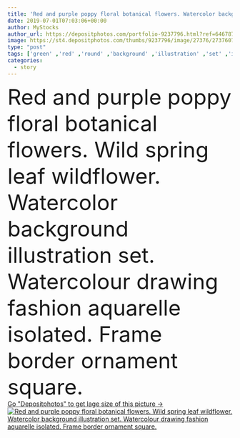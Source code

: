 ```yaml
---
title: 'Red and purple poppy floral botanical flowers. Watercolor background illustration set. Frame border ornament square.'
date: 2019-07-01T07:03:06+00:00
author: MyStocks
author_url: https://depositphotos.com/portfolio-9237796.html?ref=64678756
image: https://st4.depositphotos.com/thumbs/9237796/image/27376/273760708/api_thumb_450.jpg?forcejpeg=true
type: "post"
tags: ['green' ,'red' ,'round' ,'background' ,'illustration' ,'set' ,'isolated' ,'decoration' ,'summer' ,'spring' ,'garden' ,'leaf' ,'plant' ,'flora' ,'floral' ,'flower' ,'fall' ,'corner' ,'silhouette' ,'border' ,'foliage' ,'frame' ,'rustic' ,'square' ,'vintage' ,'banner' ,'ornament' ,'hand' ,'fashion' ,'watercolor' ,'paint' ,'violet' ,'drawing' ,'textile' ,'wild' ,'wreath' ,'ornamental' ,'poppy' ,'botanical' ,'bud' ,'drawn' ,'handwriting' ,'flourish' ,'poppies' ,'wildflower' ,'handwritten' ,'watercolour' ,'purle' ,'love story' ,'7775' ]
categories: 
  - story
---
```

<div aling="center">
            <font size="60"> Red and purple poppy floral botanical flowers. Wild spring leaf wildflower. Watercolor background illustration set. Watercolour drawing fashion aquarelle isolated. Frame border ornament square.</font>   
</div>
<div>
    <a href='https://st4.depositphotos.com/thumbs/9237796/image/27376/273760708/api_thumb_450.jpg?forcejpeg=true?ref=64678756' target=_blank > Go "Depositphotos" to get lage size of this picture ->
        <img href='https://st4.depositphotos.com/thumbs/9237796/image/27376/273760708/api_thumb_450.jpg?forcejpeg=true?ref=64678756' src='https://st4.depositphotos.com/9237796/27376/i/950/depositphotos_273760708-stock-photo-red-and-purple-poppy-floral.jpg?forcejpeg=true' alt='Red and purple poppy floral botanical flowers. Wild spring leaf wildflower. Watercolor background illustration set. Watercolour drawing fashion aquarelle isolated. Frame border ornament square.' >
    </a>
</div>

